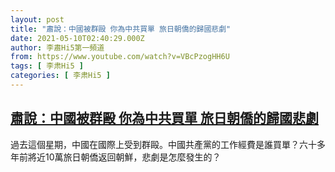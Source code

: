 ```yaml
---
layout: post
title: "肅說：中國被群毆 你為中共買單 旅日朝僑的歸國悲劇"
date: 2021-05-10T02:40:29.000Z
author: 李肅Hi5第一頻道
from: https://www.youtube.com/watch?v=VBcPzogHH6U
tags: [ 李肃Hi5 ]
categories: [ 李肃Hi5 ]
---
```

<!--1620614429000-->
[肅說：中國被群毆 你為中共買單 旅日朝僑的歸國悲劇](https://www.youtube.com/watch?v=VBcPzogHH6U)
------

<div>
過去這個星期，中國在國際上受到群毆。中國共產黨的工作經費是誰買單？六十多年前將近10萬旅日朝僑返回朝鮮，悲劇是怎麼發生的？
</div>
